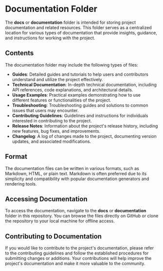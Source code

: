 
# Documentation Folder

The **docs** or **documentation** folder is intended for storing project documentation and related resources. This folder serves as a centralized location for various types of documentation that provide insights, guidance, and instructions for working with the project.

## Contents

The documentation folder may include the following types of files:

- **Guides**: Detailed guides and tutorials to help users and contributors understand and utilize the project effectively.
- **Technical Documentation**: In-depth technical documentation, including API references, code explanations, and architectural details.
- **Usage Examples**: Practical examples demonstrating how to use different features or functionalities of the project.
- **Troubleshooting**: Troubleshooting guides and solutions to common issues that users may encounter.
- **Contributing Guidelines**: Guidelines and instructions for individuals interested in contributing to the project.
- **Release Notes**: Information about the project's release history, including new features, bug fixes, and improvements.
- **Changelog**: A log of changes made to the project, documenting version updates, and associated modifications.

## Format

The documentation files can be written in various formats, such as Markdown, HTML, or plain text. Markdown is often preferred due to its simplicity and compatibility with popular documentation generators and rendering tools.

## Accessing Documentation

To access the documentation, navigate to the **docs** or **documentation** folder in this repository. You can browse the files directly on GitHub or clone the repository to your local machine for offline access.

## Contributing to Documentation

If you would like to contribute to the project's documentation, please refer to the contributing guidelines and follow the established procedures for submitting changes or additions. Your contributions will help improve the project's documentation and make it more valuable to the community.
